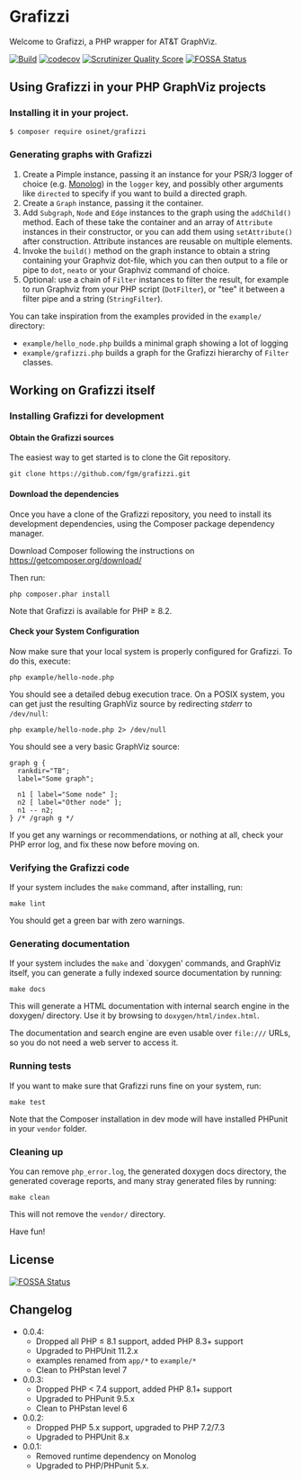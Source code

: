 Grafizzi
========

Welcome to Grafizzi, a PHP wrapper for AT&T GraphViz.

[![Build](https://github.com/fgm/grafizzi/actions/workflows/php.yml/badge.svg)](https://github.com/fgm/grafizzi/actions/workflows/php.yml)
[![codecov](https://codecov.io/gh/fgm/grafizzi/graph/badge.svg?token=AZSK8GZMP8)](https://codecov.io/gh/fgm/grafizzi)
[![Scrutinizer Quality Score](https://scrutinizer-ci.com/g/fgm/grafizzi/badges/quality-score.png?s=95ce57b528611f1f89868672f04e3af65ba73801)](https://scrutinizer-ci.com/g/fgm/grafizzi/)
[![FOSSA Status](https://app.fossa.io/api/projects/git%2Bgithub.com%2Ffgm%2Fgrafizzi.svg?type=shield)](https://app.fossa.io/projects/git%2Bgithub.com%2Ffgm%2Fgrafizzi?ref=badge_shield)


## Using Grafizzi in your PHP GraphViz projects

### Installing it in your project.

```bash
$ composer require osinet/grafizzi
```

### Generating graphs with Grafizzi

1. Create a Pimple instance, passing it an instance for your PSR/3 logger of choice
  (e.g. [Monolog]) in the `logger` key, and possibly other arguments like 
  `directed` to specify if you want to build a directed graph.
1. Create a `Graph` instance, passing it the container.
1. Add `Subgraph`, `Node` and `Edge` instances to the graph using the 
  `addChild()` method. Each of these take the container and an array of 
  `Attribute` instances in their constructor, or you can add them using 
  `setAttribute()` after construction. Attribute instances are reusable on
  multiple elements.
1. Invoke the `build()` method on the graph instance to obtain a string 
   containing your Graphviz dot-file, which you can then output to a file or
   pipe to `dot`, `neato` or your Graphviz command of choice.
1. Optional: use a chain of `Filter` instances to filter the result, for example
   to run Graphviz from your PHP script (`DotFilter`), or "tee" it between a
   filter pipe and a string (`StringFilter`).
   
You can take inspiration from the examples provided in the `example/` directory:

* `example/hello_node.php` builds a minimal graph showing a lot of logging
* `example/grafizzi.php` builds a graph for the Grafizzi hierarchy of `Filter` 
  classes.
  
[Monolog]: https://github.com/Seldaek/monolog

## Working on Grafizzi itself

### Installing Grafizzi for development

#### Obtain the Grafizzi sources

The easiest way to get started is to clone the Git repository.

    git clone https://github.com/fgm/grafizzi.git


#### Download the dependencies

Once you have a clone of the Grafizzi repository, you need to install its
development dependencies, using the Composer package dependency manager.

Download Composer following the instructions on https://getcomposer.org/download/

Then run:

    php composer.phar install

Note that Grafizzi is available for PHP &ge; 8.2.


#### Check your System Configuration

Now make sure that your local system is properly configured for Grafizzi. To do
this, execute:

    php example/hello-node.php

You should see a detailed debug execution trace. On a POSIX system, you can get
just the resulting GraphViz source by redirecting _stderr_ to `/dev/null`:

    php example/hello-node.php 2> /dev/null

You should see a very basic GraphViz source:

    graph g {
      rankdir="TB";
      label="Some graph";

      n1 [ label="Some node" ];
      n2 [ label="Other node" ];
      n1 -- n2;
    } /* /graph g */

If you get any warnings or recommendations, or nothing at all, check your PHP
error log, and fix these now before moving on.

### Verifying the Grafizzi code

If your system includes the `make` command, after installing,
run:

    make lint

You should get a green bar with zero warnings.


###  Generating documentation

If your system includes the `make` and `doxygen' commands, and GraphViz itself,
you can generate a fully indexed source documentation by running:

    make docs

This will generate a HTML documentation with internal search engine in the
doxygen/ directory. Use it by browsing to `doxygen/html/index.html`.

The documentation and search engine are  even usable over `file:///` URLs, so
you do not need a web server to access it.


### Running tests

If you want to make sure that Grafizzi runs fine on your system, run:

    make test

Note that the Composer installation in dev mode will have installed PHPunit in
your `vendor` folder.


### Cleaning up

You can remove `php_error.log`, the generated doxygen docs directory, the 
generated coverage reports, and many stray generated files by running:

    make clean

This will not remove the `vendor/` directory.

Have fun!


## License
[![FOSSA Status](https://app.fossa.io/api/projects/git%2Bgithub.com%2Ffgm%2Fgrafizzi.svg?type=large)](https://app.fossa.io/projects/git%2Bgithub.com%2Ffgm%2Fgrafizzi?ref=badge_large)

## Changelog

- 0.0.4:
  - Dropped all PHP &le; 8.1 support, added PHP 8.3+ support
  - Upgraded to PHPUnit 11.2.x
  - examples renamed from `app/*` to `example/*`
  - Clean to PHPstan level 7
- 0.0.3: 
  - Dropped PHP < 7.4 support, added PHP 8.1+ support
  - Upgraded to PHPunit 9.5.x
  - Clean to PHPstan level 6
- 0.0.2: 
  - Dropped PHP 5.x support, upgraded to PHP 7.2/7.3 
  - Upgraded to PHPUnit 8.x
- 0.0.1:
  - Removed runtime dependency on Monolog
  - Upgraded to PHP/PHPunit 5.x.
